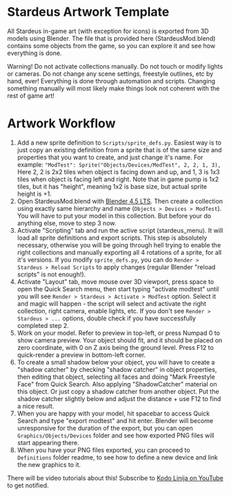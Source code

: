 # Stardeus Artwork Template

All Stardeus in-game art (with exception for icons) is exported from
3D models using Blender. The file that is provided here (StardeusMod.blend)
contains some objects from the game, so you can explore it and see how everything
is done.

Warning! Do not activate collections manually. Do not touch or modify lights or
cameras. Do not change any scene settings, freestyle outlines, etc by hand, ever!
Everything is done through automation and scripts. Changing something manually
will most likely make things look not coherent with the rest of game art!

# Artwork Workflow

1. Add a new sprite definition to `Scripts/sprite_defs.py`. Easiest way is to just
   copy an existing definition from a sprite that is of the same size and properties
   that you want to create, and just change it's name. For example:
   `"ModTest": Sprite("Objects/Devices/ModTest", 2, 2, 1, 3),`
   Here 2, 2 is 2x2 tiles when object is facing down and up, and 1, 3 is 1x3
   tiles when object is facing left and right. Note that in game pump is 1x2 tiles,
   but it has "height", meaning 1x2 is base size, but actual sprite height is +1.
2. Open StardeusMod.blend with [Blender 4.5 LTS](https://www.blender.org/download/releases/4-5/).
   Then create a collection
   using exactly same hierarchy and name (`Objects > Devices > ModTest`). You
   will have to put your model in this collection. But before your do anything
   else, move to step 3 now.
3. Activate "Scripting" tab and run the active script (stardeus_menu). It will load
   all sprite definitions and export scripts. This step is absolutely necessary,
   otherwise you will be going through hell trying to enable the right collections
   and manually exporting all 4 rotations of a sprite, for all it's versions.
   If you modify `sprite_defs.py`, you can do `Render > Stardeus > Reload Scripts`
   to apply changes (regular Blender "reload scripts" is not enough!).
4. Activate "Layout" tab, move mouse over 3D viewport, press space to open the
   Quick Search menu, then start typing "activate modtest" until you will see
   `Render > Stardeus > Activate > ModTest` option. Select it and magic will
   happen - the script will select and activate the right collection, right camera,
   enable lights, etc. If you don't see `Render > Stardeus > ...` options, double
   check if you have successfully completed step 2.
5. Work on your model. Refer to preview in top-left, or press Numpad 0 to show
   camera preview. Your object should fit, and it should be placed on zero
   coordinate, with 0 on Z axis being the ground level. Press F12 to quick-render
   a preview in bottom-left corner.
6. To create a small shadow below your object, you will have to create a "shadow
   catcher" by checking "shadow catcher" in object properties, then editing that
   object, selecting all faces and doing "Mark Freestyle Face" from Quick Search.
   Also applying "ShadowCatcher" material on this object. Or just copy a shadow
   catcher from another object. Put the shadow catcher slightly below and adjust
   the distance + use F12 to find a nice result.
7. When you are happy with your model, hit spacebar to access Quick Search and
   type "export modtest" and hit enter. Blender will become unresponsive for the
   duration of the export, but you can open `Graphics/Objects/Devices` folder
   and see how exported PNG files will start appearing there.
8. When you have your PNG files exported, you can proceed to `Definitions` folder
   readme, to see how to define a new device and link the new graphics to it.

There will be video tutorials about this! Subscribe to
[Kodo Linija on YouTube](https://www.youtube.com/channel/UCYRe2i1dSAXCr6a6TYsQawQ)
to get notified.